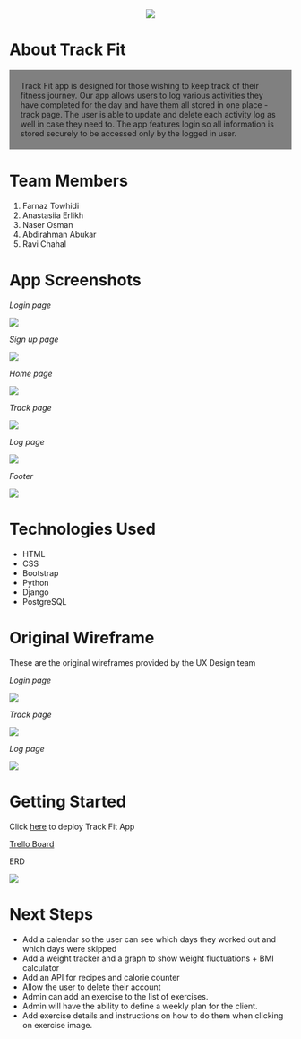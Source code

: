 <div align="center">

<img src="./main_app/static/Component 5.png"/>
</div>
</a>

# About Track Fit

<p style="background-color:gray; padding:20px">Track Fit app is designed for those wishing to keep track of their fitness journey. Our app allows users to log various activities they have completed for the day and have them all stored in one place - track page. 
The user is able to update and delete each activity log as well in case they need to. 
The app features login so all information is stored securely to be accessed only by the logged in user.
</p>

# Team Members
1. Farnaz Towhidi
2. Anastasiia Erlikh
3. Naser Osman
4. Abdirahman Abukar
5. Ravi Chahal

# App Screenshots

_Login page_

<img src="./main_app/static/screenshot0-1.png"/>

_Sign up page_

<img src="./main_app/static/screenshot0-2.png"/>

_Home page_

<img src="./main_app/static/screenshot1.png"/>

_Track page_

<img src="./main_app/static/screenshot3.png"/>

_Log page_

<img src="./main_app/static/screenshot2.png"/>

_Footer_

<img src="./main_app/static/screenshot1-1.png"/>

# Technologies Used

* HTML
* CSS
* Bootstrap
* Python
* Django
* PostgreSQL

# Original Wireframe

These are the original wireframes provided by the UX Design team

_Login page_

<img src="./main_app/static/Authentication Page.png"/>

_Track page_

<img src="./main_app/static/Tracking Page.png"/>

_Log page_

<img src="./main_app/static/Logging Screens.png"/>

# Getting Started

Click [here](https://track-fit-app.herokuapp.com/) to deploy Track Fit App

[Trello Board](https://trello.com/b/z4hElZTv/unit-3-project)

ERD 

<img src="./main_app/static/ERD.png"/>

# Next Steps
* Add a calendar so the user can see which days they worked out and which days were skipped
* Add a weight tracker and a graph to show weight fluctuations + BMI calculator
* Add an API for recipes and calorie counter
* Allow the user to delete their account
* Admin can add an exercise to the list of exercises.
* Admin will have the ability to define a weekly plan for the client.
* Add exercise details and instructions on how to do them when clicking on exercise image.

